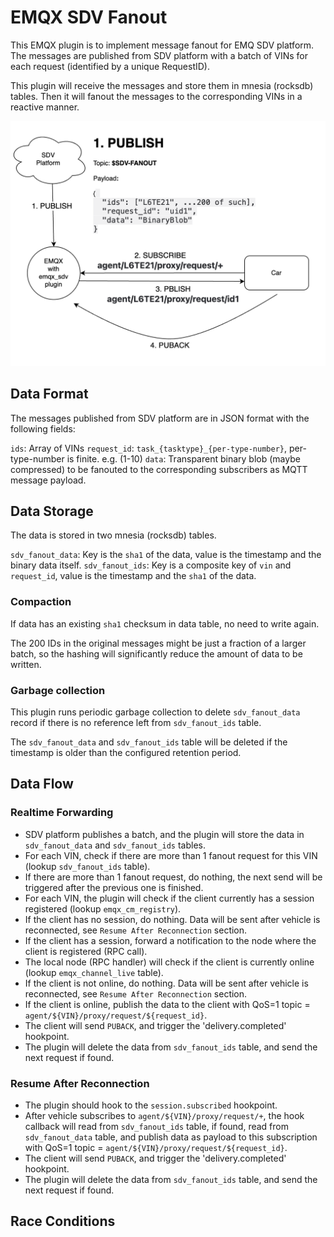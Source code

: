# EMQX SDV Fanout

This EMQX plugin is to implement message fanout for EMQ SDV platform.
The messages are published from SDV platform with a batch of VINs for each request (identified by a unique RequestID).

This plugin will receive the messages and store them in mnesia (rocksdb) tables.
Then it will fanout the messages to the corresponding VINs in a reactive manner.

<img src="overview.png" alt="Overview" width="600">

## Data Format

The messages published from SDV platform are in JSON format with the following fields:

`ids`: Array of VINs
`request_id`: `task_{tasktype}_{per-type-number}`, per-type-number is finite. e.g. (1-10)
`data`: Transparent binary blob (maybe compressed) to be fanouted to the corresponding subscribers as MQTT message payload.

## Data Storage

The data is stored in two mnesia (rocksdb) tables.

`sdv_fanout_data`: Key is the `sha1` of the data, value is the timestamp and the binary data itself.
`sdv_fanout_ids`: Key is a composite key of `vin` and `request_id`, value is the timestamp and the `sha1` of the data.

### Compaction

If data has an existing `sha1` checksum in data table, no need to write again.

The 200 IDs in the original messages might be just a fraction of a larger batch, so the hashing will significantly reduce the amount of data to be written.

### Garbage collection

This plugin runs periodic garbage collection to delete `sdv_fanout_data` record if there is no reference left from `sdv_fanout_ids` table.

The `sdv_fanout_data` and `sdv_fanout_ids` table will be deleted if the timestamp is older than the configured retention period.

## Data Flow

### Realtime Forwarding

- SDV platform publishes a batch, and the plugin will store the data in `sdv_fanout_data` and `sdv_fanout_ids` tables.
- For each VIN, check if there are more than 1 fanout request for this VIN (lookup `sdv_fanout_ids` table).
- If there are more than 1 fanout request, do nothing, the next send will be triggered after the previous one is finished.
- For each VIN, the plugin will check if the client currently has a session registered (lookup `emqx_cm_registry`).
- If the client has no session, do nothing. Data will be sent after vehicle is reconnected, see `Resume After Reconnection` section.
- If the client has a session, forward a notification to the node where the client is registered (RPC call).
- The local node (RPC handler) will check if the client is currently online (lookup `emqx_channel_live` table).
- If the client is not online, do nothing. Data will be sent after vehicle is reconnected, see `Resume After Reconnection` section.
- If the client is online, publish the data to the client with QoS=1 topic = `agent/${VIN}/proxy/request/${request_id}`.
- The client will send `PUBACK`, and trigger the 'delivery.completed' hookpoint.
- The plugin will delete the data from `sdv_fanout_ids` table, and send the next request if found.

### Resume After Reconnection

- The plugin should hook to the `session.subscribed` hookpoint.
- After vehicle subscribes to `agent/${VIN}/proxy/request/+`, the hook callback will read from `sdv_fanout_ids` table, if found, read from `sdv_fanout_data` table, and publish data as payload to this subscription with QoS=1 topic = `agent/${VIN}/proxy/request/${request_id}`.
- The client will send `PUBACK`, and trigger the 'delivery.completed' hookpoint.
- The plugin will delete the data from `sdv_fanout_ids` table, and send the next request if found.

## Race Conditions

